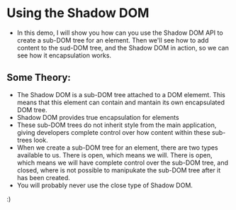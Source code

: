 # **Using the Shadow DOM**

- In this demo, I will show you how can you use the Shadow DOM API to create a sub-DOM tree for an element. Then we'll see how to add content to the sud-DOM tree, and the Shadow DOM in action, so we can see how it encapsulation works.


## **Some Theory:**

- The Shadow DOM is a sub-DOM tree attached to a DOM elememt. This means that this element can contain and mantain its own encapsulated DOM tree.
- Shadow DOM provides true encapsulation for elements
- These sub-DOM trees do not inherit style from the main application, giving developers complete control over how content within these sub-trees look. 
- When we create a sub-DOM tree for an element, there are two types available to us. There is open, which means we will. There is open, which means we will have complete control over the sub-DOM tree, and closed, where is not possible to manipukate the sub-DOM tree after it has been created. 
- You will probably never use the close type of Shadow DOM. 

 :)
